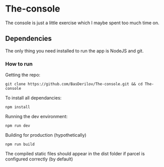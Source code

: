 # The-console

The console is just a little exercise which I maybe spent too much time on.

## Dependencies

The only thing you need installed to run the app is NodeJS and git.

### How to run 

Getting the repo:

 `git clone https://github.com/BasDerilov/The-console.git && cd The-console`

To install all dependancies:

 `npm install`

Running the dev environment:

 `npm run dev`

Building for production (hypothetically)

 `npm run build`

The compiled static files should appear in the dist folder if parcel is configured correctly (by default)
